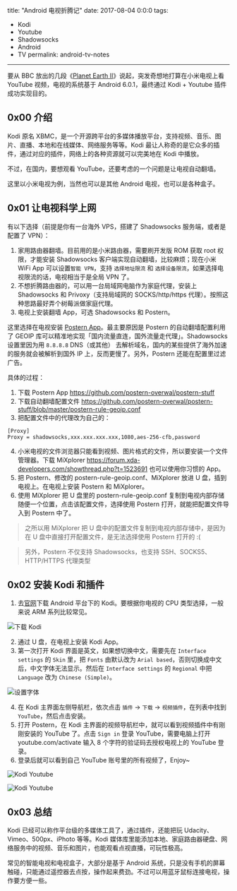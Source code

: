 ﻿title: "Android 电视折腾记"
date: 2017-08-04 0:0:0
tags:
- Kodi
- Youtube
- Shadowsocks
- Android
- TV
permalink: android-tv-notes
---

要从 BBC 放出的几段《[Planet Earth II][1]》说起，突发奇想地打算在小米电视上看 YouTube 视频，电视的系统基于 Android 6.0.1，最终通过 Kodi + Youtube 插件成功实现目的。

## 0x00 介绍

Kodi 原名 XBMC，是一个开源跨平台的多媒体播放平台，支持视频、音乐、图片、直播、本地和在线媒体、网络服务等等。Kodi 最让人称奇的是它众多的插件，通过对应的插件，网络上的各种资源就可以完美地在 Kodi 中播放。

不过，在国内，要想观看 YouTube，还要考虑的一个问题是让电视自动翻墙。

这里以小米电视为例，当然也可以是其他 Android 电视，也可以是各种盒子。

## 0x01 让电视科学上网

有以下选择（前提是你有一台海外 VPS，搭建了 Shadowsocks 服务端，或者是配置了 VPN）：

1. 家用路由器翻墙。目前用的是小米路由器，需要刷开发版 ROM 获取 root 权限，才能安装 Shadowsocks 客户端实现自动翻墙，比较麻烦；现在小米 WiFi App 可以设置`智能 VPN`，支持 `选择地址限流` 和 `选择设备限流`，如果选择电视限流的话，电视相当于是全局 VPN 了。
2. 不想折腾路由器的，可以用一台局域网电脑作为家庭代理，安装上 Shadowsocks 和 Privoxy（支持局域网的 SOCKS/http/https 代理）。按照这种思路最好弄个树莓派做家庭代理。
3. 电视上安装翻墙 App，可选 Shadowsocks 和 Postern。

这里选择在电视安装 [Postern App][2]。最主要原因是 Postern 的自动翻墙配置利用了 GEOIP 库可以精准地实现「国内流量直连，国外流量走代理」。Shadowsocks 设置里因为用 `8.8.8.8` DNS（或其他） 去解析域名，国内的某些提供了海外加速的服务就会被解析到国外 IP 上，反而更慢了。另外，Postern 还能在配置里过滤广告。

具体的过程：

1. 下载 Postern App https://github.com/postern-overwal/postern-stuff
2. 下载自动翻墙配置文件 https://github.com/postern-overwal/postern-stuff/blob/master/postern-rule-geoip.conf
3. 把配置文件中的代理改为自己的：

  ```
  [Proxy]
  Proxy = shadowsocks,xxx.xxx.xxx.xxx,1080,aes-256-cfb,password
  ```

4. 小米电视的文件浏览器只能看到视频、图片格式的文件，所以要安装一个文件管理器。下载 MiXplorer https://forum.xda-developers.com/showthread.php?t=1523691 也可以使用你习惯的 App。
5. 把 Postern、修改的 postern-rule-geoip.conf、MiXplorer 放进 U 盘，插到电视上。在电视上安装 Postern 和 MiXplorer。
6. 使用 MiXplorer 把 U 盘里的 postern-rule-geoip.conf 复制到电视内部存储随便一个位置，点击该配置文件，选择使用 Postern 打开，就能把配置文件导入到 Postern 中了。

> 之所以用 MiXplorer 把 U 盘中的配置文件复制到电视内部存储中，是因为在 U 盘中直接打开配置文件，是无法选择使用 Postern 打开的 :(

> 另外，Postern 不仅支持 Shadowsocks，也支持 SSH、SOCKS5、HTTP/HTTPS 代理类型

## 0x02 安装 Kodi 和插件

1. 去[官网][3]下载 Android 平台下的 Kodi。要根据你电视的 CPU 类型选择，一般来说 ARM 系列比较常见。

  ![下载 Kodi][4]

2. 通过 U 盘，在电视上安装 Kodi App。
3. 第一次打开 Kodi 界面是英文，如果想切换中文，需要先在 `Interface settings` 的 `Skin` 里，把 `Fonts` 由默认改为 `Arial based`，否则切换成中文后，中文字体无法显示。然后在 `Interface settings` 的 `Regional` 中把 `Language` 改为 `Chinese (Simple)`。

  ![设置字体][5]

4. 在 Kodi 主界面左侧导航栏，依次点击 `插件` -> `下载` -> `视频插件`，在列表中找到 `YouTube`，然后点击安装。
5. 打开 Postern，在 Kodi 主界面的视频导航栏中，就可以看到视频插件中有刚刚安装的 YouTube 了。点击 `Sign in` 登录 YouTube，需要电脑上打开 youtube.com/activate 输入 8 个字符的验证码去授权电视上的 YouTube 登录。
6. 登录后就可以看到自己 YouTube 账号里的所有视频了，Enjoy~

  ![Kodi Youtube][6]

  ![Kodi Youtube][7]

## 0x03 总结

Kodi 已经可以称作平台级的多媒体工具了，通过插件，还能把玩 Udacity、Vimeo、500px、iPhoto 等等。Kodi 媒体库里能添加本地、家庭路由器硬盘、网络服务中的视频、音乐和图片，也能观看点视直播，可玩性极高。

常见的智能电视和电视盒子，大部分是基于 Android 系统，只是没有手机的屏幕触碰，只能通过遥控器去点按，操作起来费劲。不过可以用蓝牙鼠标连接电视，操作要方便一些。


  [1]: https://www.youtube.com/playlist?list=PLtra-MWzIvZGdqzuA59Jp0dZVzpmNZyT0
  [2]: https://github.com/postern-overwal/postern-stuff
  [3]: https://kodi.tv/download
  [4]: https://cdn.jsdelivr.net/gh/gymgle/imgur/2017-08-04_112344.webp
  [5]: https://cdn.jsdelivr.net/gh/gymgle/imgur/2017-08-04_132530.webp
  [6]: https://cdn.jsdelivr.net/gh/gymgle/imgur/2017-08-04_132531_MITVScreenshot_org.xbmc.kodi.webp
  [7]: https://cdn.jsdelivr.net/gh/gymgle/imgur/2017-08-04_132532_MITVScreenshot_org.xbmc.kodi.webp
